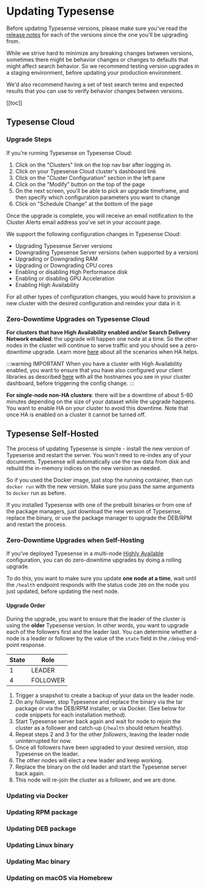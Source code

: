 # Updating Typesense

Before updating Typesense versions, please make sure you've read the [release notes](https://github.com/typesense/typesense/releases) for each of the versions since the one you'll be upgrading from. 

While we strive hard to minimize any breaking changes between versions, sometimes there might be behavior changes or changes to defaults that might affect search behavior. 
So we recommend testing version upgrades in a staging environment, before updating your production environment.

We'd also recommend having a set of test search terms and expected results that you can use to verify behavior changes between versions. 

[[toc]]

## Typesense Cloud

### Upgrade Steps

If you're running Typesense on Typesense Cloud: 

1. Click on the "Clusters" link on the top nav bar after logging in.
2. Click on your Typesense Cloud cluster's dashboard link
3. Click on the "Cluster Configuration" section in the left pane
4. Click on the "Modify" button on the top of the page
5. On the next screen, you'll be able to pick an upgrade timeframe, and then specify which configuration parameters you want to change
6. Click on "Schedule Change" at the bottom of the page

Once the upgrade is complete, you will receive an email notification to the Cluster Alerts email address you've set in your account page.

We support the following configuration changes in Typesense Cloud:
* Upgrading Typesense Server versions
* Downgrading Typesense Server versions (when supported by a version)
* Upgrading or Downgrading RAM
* Upgrading or Downgrading CPU cores
* Enabling or disabling High Performance disk
* Enabling or disabling GPU Acceleration
* Enabling High Availability

For all other types of configuration changes, you would have to provision a new cluster with the desired configuration and reindex your data in it.

### Zero-Downtime Upgrades on Typesense Cloud

**For clusters that have High Availability enabled and/or Search Delivery Network enabled**: the upgrade will happen one node at a time. So the other nodes in the cluster will continue to serve traffic and you should see a zero-downtime upgrade. 
Learn more [here](https://typesense-cloud.helpscoutdocs.com/article/10-high-availability) about all the scenarios when HA helps.

:::warning IMPORTANT
When you have a cluster with High Availability enabled, you want to ensure that you have also configured your client libraries as described [here](./high-availability.md#when-using-typesense-cloud-or-a-load-balancer) with all the hostnames you see in your cluster dashboard, before triggering the config change.
:::

**For single-node non-HA clusters**: there will be a downtime of about 5-60 minutes depending on the size of your dataset while the upgrade happens. You want to enable HA on your cluster to avoid this downtime. Note that once HA is enabled on a cluster it cannot be turned off. 

## Typesense Self-Hosted

The process of updating Typesense is simple - install the new version of Typesense and restart the server. You won't need to re-index any of your documents. 
Typesense will automatically use the raw data from disk and rebuild the in-memory indices on the new version as needed. 

So if you used the Docker image, just stop the running container, then run `docker run` with the new version. Make sure you pass the same arguments to `docker` run as before.

If you installed Typesense with one of the prebuilt binaries or from one of the package managers, just download the new version of Typesense, replace the binary, or use the package manager to upgrade the DEB/RPM and restart the process.

### Zero-Downtime Upgrades when Self-Hosting

If you've deployed Typesense in a multi-node [Highly Available](./high-availability.md) configuration, you can do zero-downtime upgrades by doing a rolling upgrade. 

To do this, you want to make sure you update **one node at a time**, wait until the `/health` endpoint responds with the status code `200` on the node you just updated, before updating the next node.

#### Upgrade Order
During the upgrade, you want to ensure that the leader of the cluster is using the **older** Typesense version.
In other words, you want to upgrade each of the followers first and the leader last. 
You can determine whether a node is a leader or follower by the value of the `state` field in the <RouterLink :to="`/${$site.themeConfig.typesenseLatestVersion}/api/cluster-operations.html#debug`">`/debug`</RouterLink> end-point response.

| State | Role     |
|-------|----------|
| 1     | LEADER   |
| 4     | FOLLOWER |

1. Trigger a snapshot to <RouterLink :to="`/${$site.themeConfig.typesenseLatestVersion}/api/cluster-operations.html#create-snapshot-for-backups`">create a backup</RouterLink> of your data on the leader node.
2. On any follower, stop Typesense and replace the binary via the tar package or via the DEB/RPM installer, or via Docker. (See below for code snippets for each installation method).
3. Start Typesense server back again and wait for node to rejoin the cluster as a follower and catch-up (`/health` should return healthy).
4. Repeat steps 2 and 3 for the other _followers_, leaving the leader node uninterrupted for now.
5. Once all followers have been upgraded to your desired version, stop Typesense on the leader.
6. The other nodes will elect a new leader and keep working.
7. Replace the binary on the old leader and start the Typesense server back again.
8. This node will re-join the cluster as a follower, and we are done.

### Updating via Docker
<Tabs :tabs="['Shell']">
  <template v-slot:Shell>
    <div class="manual-highlight">
      <pre class="language-bash"><code>docker stop &lt;container_id&gt;
<br>
docker run -p 8108:8108 \
            -v"$(pwd)"/typesense-data:/data typesense/typesense:{{ $site.themeConfig.typesenseLatestVersion }} \
            --data-dir /data \
            --api-key=$TYPESENSE_API_KEY \
            --enable-cors</code></pre>
    </div>
  </template>
</Tabs>

### Updating RPM package

<Tabs :tabs="['Shell']">
  <template v-slot:Shell>
    <div class="manual-highlight">
      <pre class="language-bash"><code># x64
curl -O https://dl.typesense.org/releases/{{ $site.themeConfig.typesenseLatestVersion }}/typesense-server-{{ $site.themeConfig.typesenseLatestVersion }}-1.x86_64.rpm
sudo yum install ./typesense-server-{{ $site.themeConfig.typesenseLatestVersion }}-1.x86_64.rpm
<br>
# arm64
curl -O https://dl.typesense.org/releases/{{ $site.themeConfig.typesenseLatestVersion }}/typesense-server-{{ $site.themeConfig.typesenseLatestVersion }}-1.arm64.rpm
sudo yum install ./typesense-server-{{ $site.themeConfig.typesenseLatestVersion }}-1.arm64.rpm
<br>
# Start Typesense
sudo systemctl restart typesense-server.service</code></pre>
    </div>
  </template>
</Tabs>

### Updating DEB package

<Tabs :tabs="['Shell']">
  <template v-slot:Shell>
    <div class="manual-highlight">
      <pre class="language-bash"><code># x64
curl -O https://dl.typesense.org/releases/{{ $site.themeConfig.typesenseLatestVersion }}/typesense-server-{{ $site.themeConfig.typesenseLatestVersion }}-amd64.deb
sudo apt install ./typesense-server-{{ $site.themeConfig.typesenseLatestVersion }}-amd64.deb
<br>
# arm64
curl -O https://dl.typesense.org/releases/{{ $site.themeConfig.typesenseLatestVersion }}/typesense-server-{{ $site.themeConfig.typesenseLatestVersion }}-arm64.deb
sudo apt install ./typesense-server-{{ $site.themeConfig.typesenseLatestVersion }}-arm64.deb
<br>
# Start Typesense
sudo systemctl restart typesense-server.service</code></pre>
    </div>
  </template>
</Tabs>

### Updating Linux binary

<Tabs :tabs="['Shell']">
  <template v-slot:Shell>
    <div class="manual-highlight">
    <pre class="language-bash"><code># x64
curl -O https://dl.typesense.org/releases/{{ $site.themeConfig.typesenseLatestVersion }}/typesense-server-{{ $site.themeConfig.typesenseLatestVersion }}-linux-amd64.tar.gz
tar -xzf typesense-server-{{ $site.themeConfig.typesenseLatestVersion }}-linux-amd64.tar.gz
<br>
# arm64
curl -O https://dl.typesense.org/releases/{{ $site.themeConfig.typesenseLatestVersion }}/typesense-server-{{ $site.themeConfig.typesenseLatestVersion }}-linux-arm64.tar.gz
tar -xzf typesense-server-{{ $site.themeConfig.typesenseLatestVersion }}-linux-arm64.tar.gz
<br>
mv ./typesense-server $PATH_TO_EXISTING_BINARY
<br>
kill &lt;TYPESENSE_PROCESS_ID&gt; # will gracefully shutdown
<br>
# Start Typesense
export TYPESENSE_API_KEY=xyz
./typesense-server --data-dir="$(pwd)"/typesense-data --api-key=$TYPESENSE_API_KEY --enable-cors</code></pre>
    </div>
  </template>
</Tabs>

### Updating Mac binary

<Tabs :tabs="['Shell']">
  <template v-slot:Shell>
    <div class="manual-highlight">
      <pre class="language-bash"><code># Apple Silicon CPU 
curl -O https://dl.typesense.org/releases/{{ $site.themeConfig.typesenseLatestVersion }}/typesense-server-{{ $site.themeConfig.typesenseLatestVersion }}-darwin-arm64.tar.gz
tar -xzf typesense-server-{{ $site.themeConfig.typesenseLatestVersion }}-darwin-arm64.tar.gz
<br>
# Intel CPU 
curl -O https://dl.typesense.org/releases/{{ $site.themeConfig.typesenseLatestVersion }}/typesense-server-{{ $site.themeConfig.typesenseLatestVersion }}-darwin-amd64.tar.gz
tar -xzf typesense-server-{{ $site.themeConfig.typesenseLatestVersion }}-darwin-amd64.tar.gz
<br>
mv ./typesense-server $PATH_TO_EXISTING_BINARY
<br>
kill &lt;TYPESENSE_PROCESS_ID&gt; # will gracefully shutdown
<br>
# Start Typesense
export TYPESENSE_API_KEY=xyz
./typesense-server --data-dir="$(pwd)"/typesense-data --api-key=$TYPESENSE_API_KEY --enable-cors</code></pre>
    </div>
  </template>
</Tabs>

### Updating on macOS via Homebrew

<Tabs :tabs="['Shell']">
  <template v-slot:Shell>
    <div class="manual-highlight">
      <pre class="language-bash"><code>brew services stop typesense-server
brew install typesense/tap/typesense-server@{{ $site.themeConfig.typesenseLatestVersion }}
brew services start typesense-server@{{ $site.themeConfig.typesenseLatestVersion }}</code></pre>
    </div>
  </template>
</Tabs>
